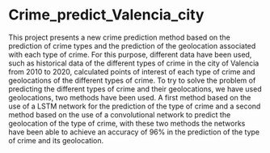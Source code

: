 # Crime_predict_Valencia_city

This project presents a new crime prediction method based on the prediction of crime types and the
prediction of the geolocation associated with each type of crime. For this purpose, different data have
been used, such as historical data of the different types of crime in the city of Valencia from 2010 to 2020,
calculated points of interest of each type of crime and geolocations of the different types of crime. To try to
solve the problem of predicting the different types of crime and their geolocations, we have used geolocations,
two methods have been used. A first method based on the use of a LSTM network for the prediction of the
type of crime and a second method based on the use of a convolutional network to predict the geolocation of
the type of crime, with these two methods the networks have been able to achieve an accuracy of 96% in the
prediction of the type of crime and its geolocation.